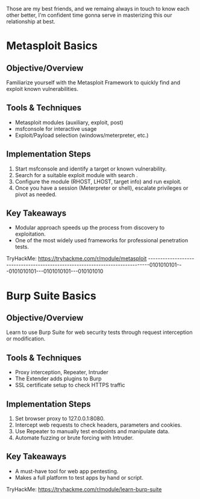 Those are my best friends, and we remaing always in touch to know each other better, I'm confident time gonna serve in masterizing this our relationship at best.

# Metasploit Basics

## Objective/Overview

Familiarize yourself with the Metasploit Framework to quickly find and exploit known vulnerabilities.

## Tools & Techniques

- Metasploit modules (auxiliary, exploit, post)
- msfconsole for interactive usage
- Exploit/Payload selection (windows/meterpreter, etc.)

## Implementation Steps

1. Start msfconsole and identify a target or known vulnerability.
2. Search for a suitable exploit module with search <keyword>.
3. Configure the module (RHOST, LHOST, target info) and run exploit.
4. Once you have a session (Meterpreter or shell), escalate privileges or pivot as needed.

## Key Takeaways

- Modular approach speeds up the process from discovery to exploitation.
- One of the most widely used frameworks for professional penetration tests.

TryHackMe: https://tryhackme.com/r/module/metasploit
------------------------------------------------------------------------------0101010101---0101010101---0101010101---010101010
# Burp Suite Basics

## Objective/Overview 

Learn to use Burp Suite for web security tests through request interception or modification.

## Tools & Techniques

- Proxy interception, Repeater, Intruder
- The Extender adds plugins to Burp
- SSL certificate setup to check HTTPS traffic

## Implementation Steps

1. Set browser proxy to 127.0.0.1:8080.
2. Intercept web requests to check headers, parameters and cookies.
3. Use Repeater to manually test endpoints and manipulate data.
4. Automate fuzzing or brute forcing with Intruder.

## Key Takeaways

- A must-have tool for web app pentesting.
- Makes a full platform to test apps by hand or script.

TryHackMe: https://tryhackme.com/r/module/learn-burp-suite
